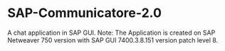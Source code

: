 # SAP-Communicatore-2.0
A chat application in SAP GUI.
Note: The Application is created on SAP Netweaver 750 version with SAP GUI 7400.3.8.151 version patch level 8.
